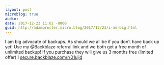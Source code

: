 ```yaml
---
layout: post
microblog: true
audio: 
date: 2017-12-23 11:02 -0000
guid: http://adamprocter.micro.blog/2017/12/23/i-am-big.html
---
```

I am big advocate of backups. As should we all be if you don’t have back up yet! Use my @Backblaze referral link and we both get a free month of unlimited backup! If you purchase they will give us 3 months free (limited offer) ! [secure.backblaze.com/r/01ujid](https://secure.backblaze.com/r/01ujid)
